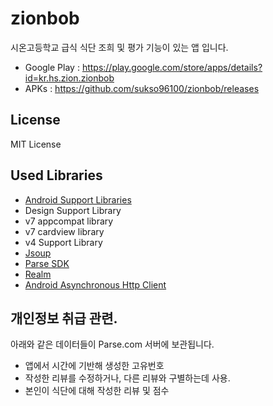 # zionbob

시온고등학교 급식 식단 조희 및 평가 기능이 있는 앱 입니다.

 - Google Play : https://play.google.com/store/apps/details?id=kr.hs.zion.zionbob
 - APKs : https://github.com/sukso96100/zionbob/releases

## License
MIT License

## Used Libraries
 - [Android Support Libraries](http://developer.android.com/intl/ko/tools/support-library/index.html)
  - Design Support Library
  - v7 appcompat library
  - v7 cardview library
  - v4 Support Library
 - [Jsoup](jsoup.org)
 - [Parse SDK](https://parse.com/docs/downloads)
 - [Realm](realm.io)
 - [Android Asynchronous Http Client](http://loopj.com/android-async-http/)

## 개인정보 취급 관련.
아래와 같은 데이터들이 Parse.com 서버에 보관됩니다.
 - 앱에서 시간에 기반해 생성한 고유번호
  - 작성한 리뷰를 수정하거나, 다른 리뷰와 구별하는데 사용.
 - 본인이 식단에 대해 작성한 리뷰 및 점수
